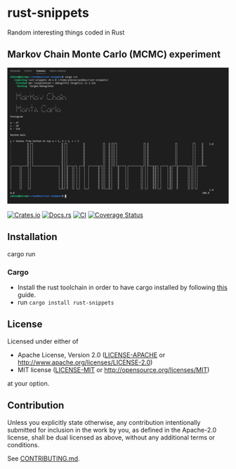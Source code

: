# rust-snippets
Random interesting things coded in Rust

## Markov Chain Monte Carlo (MCMC) experiment
![Simplest MCMC ever](./images/mcmc.png)

[![Crates.io](https://img.shields.io/crates/v/rust-snippets.svg)](https://crates.io/crates/rust-snippets)
[![Docs.rs](https://docs.rs/rust-snippets/badge.svg)](https://docs.rs/rust-snippets)
[![CI](https://github.com/albinocordeiro/rust-snippets/workflows/Continuous%20Integration/badge.svg)](https://github.com/albinocordeiro/rust-snippets/actions)
[![Coverage Status](https://coveralls.io/repos/github/albinocordeiro/rust-snippets/badge.svg?branch=master)](https://coveralls.io/github/albinocordeiro/rust-snippets?branch=master)

## Installation
cargo run
### Cargo

* Install the rust toolchain in order to have cargo installed by following
  [this](https://www.rust-lang.org/tools/install) guide.
* run `cargo install rust-snippets`

## License

Licensed under either of

 * Apache License, Version 2.0
   ([LICENSE-APACHE](LICENSE-APACHE) or http://www.apache.org/licenses/LICENSE-2.0)
 * MIT license
   ([LICENSE-MIT](LICENSE-MIT) or http://opensource.org/licenses/MIT)

at your option.

## Contribution

Unless you explicitly state otherwise, any contribution intentionally submitted
for inclusion in the work by you, as defined in the Apache-2.0 license, shall be
dual licensed as above, without any additional terms or conditions.

See [CONTRIBUTING.md](CONTRIBUTING.md).

